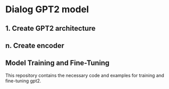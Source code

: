 # Dialog GPT2 model

## 1. Create GPT2 architecture





## n. Create encoder

## Model Training and Fine-Tuning

This repository contains the necessary code and examples for training and fine-tuning
gpt2.

